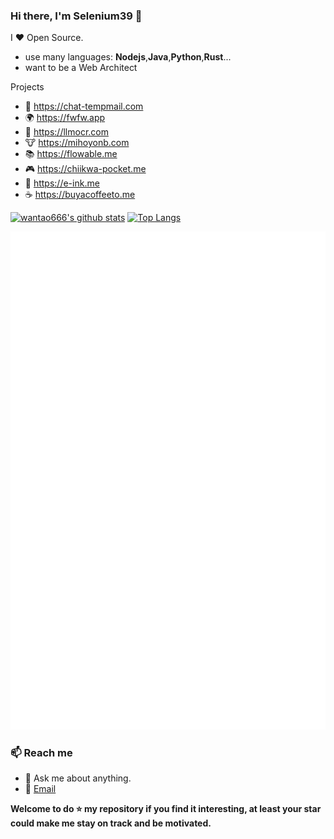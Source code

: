 ### Hi there, I'm Selenium39 👋

<!--
**wantao666/wantao666** is a ✨ _special_ ✨ repository because its `README.md` (this file) appears on your GitHub profile.

Here are some ideas to get you started:

- 🔭 I’m currently working on ...
- 🌱 I’m currently learning ...
- 👯 I’m looking to collaborate on ...
- 🤔 I’m looking for help with ...
- 💬 Ask me about ...
- 📫 How to reach me: ...
- 😄 Pronouns: ...
- ⚡ Fun fact: ...
-->

I ❤ Open Source.

* use many languages: **Nodejs**,**Java**,**Python**,**Rust**...
* want to be a Web Architect

Projects

* 📮 https://chat-tempmail.com
* 🌍 https://fwfw.app
* 📄 https://llmocr.com
* 🐮 https://mihoyonb.com
* 📚 https://flowable.me
* 🎮 https://chiikwa-pocket.me 
* 🔧 https://e-ink.me 
* ☕️ https://buyacoffeeto.me



[![wantao666's github stats](https://github-readme-stats.vercel.app/api?username=Selenium39&count_private=true&show_icons=true&line_height=40)](https://github.com/anuraghazra/github-readme-stats)
[![Top Langs](https://github-readme-stats.vercel.app/api/top-langs/?username=Selenium39&count_private=true&line_height=40)](https://github.com/anuraghazra/github-readme-stats)

![card](https://github.com/Selenium39/netease-cloud-music-card/blob/main/card.svg)

### 📫 Reach me 

- 💬 Ask me about anything.
- 📧 <a href="mailto:selenium39@qq.com">Email</a>

**Welcome to do ⭐ my repository if you find it interesting, at least your star could make me stay on track and be motivated.**
